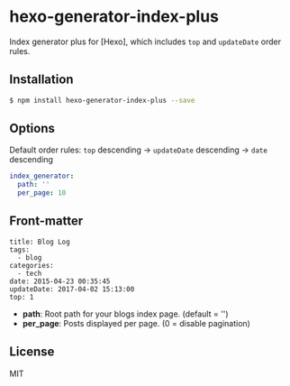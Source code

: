 # hexo-generator-index-plus

Index generator plus for [Hexo], which includes `top` and `updateDate` order rules.

## Installation

``` bash
$ npm install hexo-generator-index-plus --save
```

## Options

Default order rules: 
`top` descending -> `updateDate` descending -> `date` descending

``` yaml
index_generator:
  path: ''
  per_page: 10
```

## Front-matter

```
title: Blog Log
tags:
  - blog
categories:
  - tech
date: 2015-04-23 00:35:45
updateDate: 2017-04-02 15:13:00
top: 1
```

- **path**: Root path for your blogs index page. (default = '')
- **per_page**: Posts displayed per page. (0 = disable pagination)

## License

MIT
